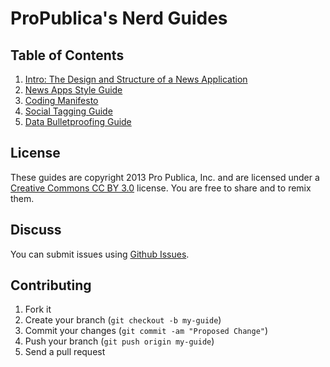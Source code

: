 # ProPublica's Nerd Guides

## Table of Contents

1. [Intro: The Design and Structure of a News Application](design-structure.md)
2. [News Apps Style Guide](news-apps.md)
3. [Coding Manifesto](coding.md)
4. [Social Tagging Guide](social-tags.html)
5. [Data Bulletproofing Guide](data-bulletproofing.md)

## License

These guides are copyright 2013 Pro Publica, Inc. and are licensed under a [Creative Commons CC BY 3.0](http://creativecommons.org/licenses/by/3.0/) license. You are free to share and to remix them.

## Discuss

You can submit issues using [Github Issues](https://github.com/propublica/guides/issues).

## Contributing

1. Fork it
2. Create your branch (`git checkout -b my-guide`)
3. Commit your changes (`git commit -am "Proposed Change"`)
4. Push your branch (`git push origin my-guide`)
5. Send a pull request
